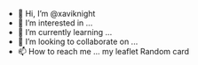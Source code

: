 - 👋 Hi, I’m @xaviknight
- 👀 I’m interested in ...
- 🌱 I’m currently learning ...
- 💞️ I’m looking to collaborate on ...
- 📫 How to reach me ...  my leaflet Random card
